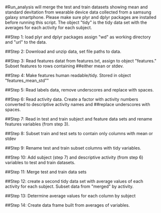 #Run_analysis will merge the test and train datasets showing mean and standard devitation from wearable device data collected from a samsung galaxy smartphone. Please make sure plyr and dplyr packages are installed before running this script. The object "tidy" is the tidy data set with the averages for each activity for each subject.

##Step 1: load plyr and dplyr packages assign "wd" as working directory and "url" to the data.  

##Step 2: Download and unzip data, set file paths to data. 

##Step 3: Read features datat from features.txt, assign to object "features." Subset features to rows containing ##either mean or stdev. 

##Step 4: Make features human readable/tidy. Stored in object "features_mean_std""

##Step 5: Read labels data, remove underscores and replace with spaces.

##Step 6: Read activity data. Create a factor with activity numbers converted to descriptive activity names and ##replace underscores with spaces.

##Step 7: Read in test and train subject and feature data sets and rename features variables (from step 3). 

##Step 8: Subset train and test sets to contain only columns with mean or stdev

##Step 9: Rename test and train subset columns with tidy variables. 

##Step 10: Add subject (step 7) and descriptive activity (from step 6) variables to test and train datasets.   

##Step 11: Merge test and train data sets

##Step 12: create a second tidy data set with average values of each activity for each subject. Subset data from "merged" by activity.

##Step 13: Determine average values for each column by subject

##Step 14: Create data frame built from averages of variables. 